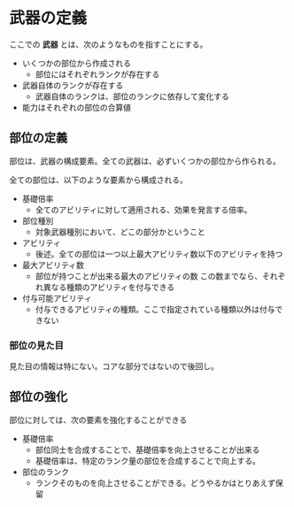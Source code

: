 # 武器の定義
ここでの **武器** とは、次のようなものを指すことにする。

* いくつかの部位から作成される
    * 部位にはそれぞれランクが存在する
* 武器自体のランクが存在する
    * 武器自体のランクは、部位のランクに依存して変化する
* 能力はそれぞれの部位の合算値

## 部位の定義
部位は、武器の構成要素。全ての武器は、必ずいくつかの部位から作られる。

全ての部位は、以下のような要素から構成される。

* 基礎倍率
    * 全てのアビリティに対して適用される、効果を発言する倍率。
* 部位種別
    * 対象武器種別において、どこの部分かということ
* アビリティ
    * 後述。全ての部位は一つ以上最大アビリティ数以下のアビリティを持つ
* 最大アビリティ数
    * 部位が持つことが出来る最大のアビリティの数
    この数までなら、それぞれ異なる種類のアビリティを付与できる
* 付与可能アビリティ
    * 付与できるアビリティの種類。ここで指定されている種類以外は付与できない

### 部位の見た目
見た目の情報は特にない。コアな部分ではないので後回し。

## 部位の強化
部位に対しては、次の要素を強化することができる

* 基礎倍率
    * 部位同士を合成することで、基礎倍率を向上させることが出来る
    * 基礎倍率は、特定のランク量の部位を合成することで向上する。
* 部位のランク
    * ランクそのものを向上させることができる。どうやるかはとりあえず保留


